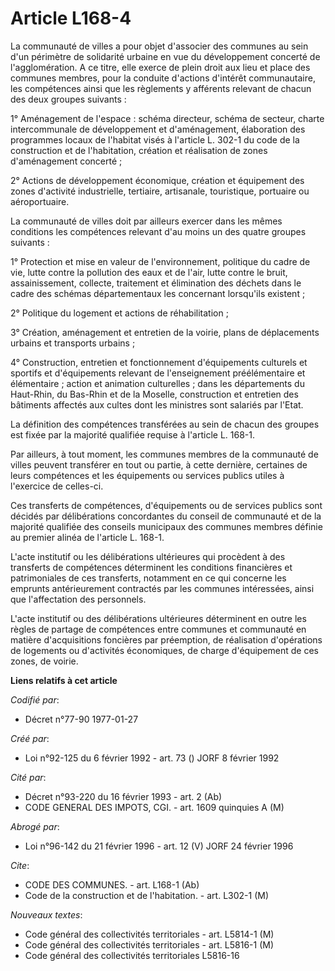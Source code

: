 # Article L168-4

La communauté de villes a pour objet d'associer des communes au sein d'un périmètre de solidarité urbaine en vue du
développement concerté de l'agglomération. A ce titre, elle exerce de plein droit aux lieu et place des communes membres,
pour la conduite d'actions d'intérêt communautaire, les compétences ainsi que les règlements y afférents relevant de chacun
des deux groupes suivants :

1° Aménagement de l'espace : schéma directeur, schéma de secteur, charte intercommunale de développement et d'aménagement,
élaboration des programmes locaux de l'habitat visés à l'article L. 302-1 du code de la construction et de l'habitation,
création et réalisation de zones d'aménagement concerté ;

2° Actions de développement économique, création et équipement des zones d'activité industrielle, tertiaire, artisanale,
touristique, portuaire ou aéroportuaire.

La communauté de villes doit par ailleurs exercer dans les mêmes conditions les compétences relevant d'au moins un des quatre
groupes suivants :

1° Protection et mise en valeur de l'environnement, politique du cadre de vie, lutte contre la pollution des eaux et de
l'air, lutte contre le bruit, assainissement, collecte, traitement et élimination des déchets dans le cadre des schémas
départementaux les concernant lorsqu'ils existent ;

2° Politique du logement et actions de réhabilitation ;

3° Création, aménagement et entretien de la voirie, plans de déplacements urbains et transports urbains ;

4° Construction, entretien et fonctionnement d'équipements culturels et sportifs et d'équipements relevant de l'enseignement
préélémentaire et élémentaire ; action et animation culturelles ; dans les départements du Haut-Rhin, du Bas-Rhin et de la
Moselle, construction et entretien des bâtiments affectés aux cultes dont les ministres sont salariés par l'Etat.

La définition des compétences transférées au sein de chacun des groupes est fixée par la majorité qualifiée requise à
l'article L. 168-1.

Par ailleurs, à tout moment, les communes membres de la communauté de villes peuvent transférer en tout ou partie, à cette
dernière, certaines de leurs compétences et les équipements ou services publics utiles à l'exercice de celles-ci.

Ces transferts de compétences, d'équipements ou de services publics sont décidés par délibérations concordantes du conseil de
communauté et de la majorité qualifiée des conseils municipaux des communes membres définie au premier alinéa de l'article L.
168-1.

L'acte institutif ou les délibérations ultérieures qui procèdent à des transferts de compétences déterminent les conditions
financières et patrimoniales de ces transferts, notamment en ce qui concerne les emprunts antérieurement contractés par les
communes intéressées, ainsi que l'affectation des personnels.

L'acte institutif ou des délibérations ultérieures déterminent en outre les règles de partage de compétences entre communes
et communauté en matière d'acquisitions foncières par préemption, de réalisation d'opérations de logements ou d'activités
économiques, de charge d'équipement de ces zones, de voirie.

**Liens relatifs à cet article**

_Codifié par_:

  - Décret n°77-90 1977-01-27

_Créé par_:

  - Loi n°92-125 du 6 février 1992 - art. 73 () JORF 8 février 1992

_Cité par_:

  - Décret n°93-220 du 16 février 1993 - art. 2 (Ab)
  - CODE GENERAL DES IMPOTS, CGI. - art. 1609 quinquies A (M)

_Abrogé par_:

  - Loi n°96-142 du 21 février 1996 - art. 12 (V) JORF 24 février 1996

_Cite_:

  - CODE DES COMMUNES. - art. L168-1 (Ab)
  - Code de la construction et de l'habitation. - art. L302-1 (M)

_Nouveaux textes_:

  - Code général des collectivités territoriales - art. L5814-1 (M)
  - Code général des collectivités territoriales - art. L5816-1 (M)
  - Code général des collectivités territoriales L5816-16
